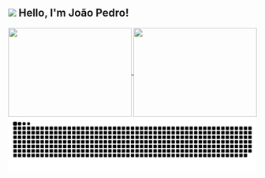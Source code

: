 ## <img src="https://raw.githubusercontent.com/alexnaiman/alexnaiman/master/resources/welcomeglitch.gif" width="50px" /> Hello, I'm João Pedro!

<div align="center">
  <a href="https://github.com/jpedroreiss">
  <img height="180em" width="250em"  align="center" src="https://github-readme-stats.vercel.app/api?username=jpedroreiss&show_icons=true&theme=dracula&include_all_commits=true&count_private=true"/>
  <img height="180em" width="250em" align="center" src="https://github-readme-stats.vercel.app/api/top-langs/?username=jpedroreiss&&layout=compact&hide=shell&theme=dracula"/>
</div>

<img src="https://raw.githubusercontent.com/Platane/snk/output/github-contribution-grid-snake.svg"/>


